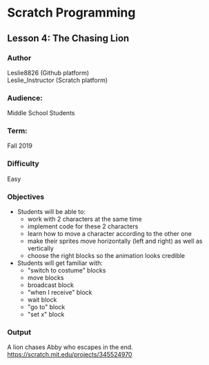 # Scratch Programming

## Lesson 4: The Chasing Lion

### Author
Leslie8826 (Github platform) <br>
Leslie_Instructor (Scratch platform)

### Audience: 
Middle School Students

### Term:
Fall 2019

### Difficulty
Easy

### Objectives 
  - Students will be able to: 
       * work with 2 characters at the same time
       * implement code for these 2 characters
       * learn how to move a character according to the other one
       * make their sprites move horizontally (left and right) as well as vertically
       * choose the right blocks so the animation looks credible
  - Students will get familiar with:
       * "switch to costume" blocks
       * move blocks
       * broadcast block
       * "when I receive" block
       * wait block
       * "go to" block
       * "set x" block

### Output
A lion chases Abby who escapes in the end. <br>
https://scratch.mit.edu/projects/345524970
